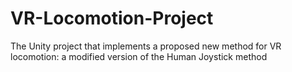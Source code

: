 # VR-Locomotion-Project
The Unity project that implements a proposed new method for VR locomotion: a modified version of the Human Joystick method 
